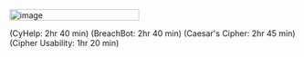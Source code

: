 <img width="227" height="20" alt="image" src="https://github.com/user-attachments/assets/2a5c0430-baef-4a51-a7ab-c36569757a37" />

(CyHelp: 2hr 40 min)
(BreachBot: 2hr 40 min)
(Caesar's Cipher: 2hr 45 min)
(Cipher Usability: 1hr 20 min)
